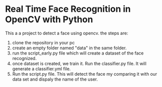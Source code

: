 # Real Time Face Recognition in OpenCV with Python
This a a project to detect a face using opencv.
the steps are:
1) clone the repository in your pc
2) create an empty folder named "data" in the same folder.
3) run the script_early.py file which will create a dataset of the face recognized.
4) once dataset is created, we train it. Run the classifier.py file. It will generate a classifier.yml file.
5) Run the script.py file. This will detect the face my comparing it with our data set and dispaly the name of the user.
